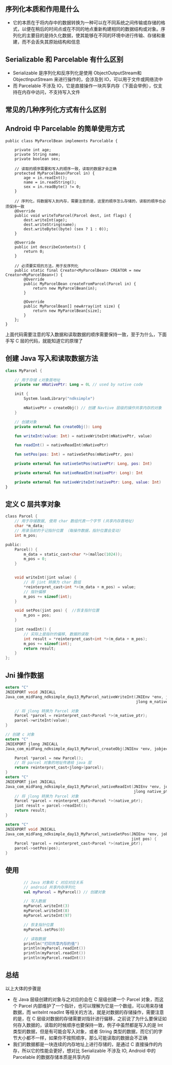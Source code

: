 ## 序列化本质和作用是什么
- 它的本质在于将内存中的数据转换为一种可以在不同系统之间传输或存储的格式，以便在稍后的时间点或在不同的地点重新构建相同的数据结构或对象。序列化的主要目的是持久化数据，使其能够在不同的环境中进行传输、存储和重建，而不会丢失其原始结构和信息

## Serializable 和 Parcelable 有什么区别
- Serializable 是序列化和反序列化是使用 ObjectOutputStream和ObjectInputStream 来进行操作的，会涉及到 IO，可以用于文件或网络流中
- 而 Parcelable 不涉及 IO，它是直接操作一块共享内存（下面会举例），仅支持在内存中访问，不支持写入文件

## 常见的几种序列化方式有什么区别


## Android 中 Parcelable 的简单使用方式

```
public class MyParcelBean implements Parcelable {

    private int age;
    private String name;
    private boolean sex;

    // 读取的顺序需要和写入的顺序一致，读取的数据才会正确
    protected MyParcelBean(Parcel in) {
        age = in.readInt();
        name = in.readString();
        sex = in.readByte() != 0;
    }

    // 序列化，将数据写入到内存，需要注意的是，这里的顺序怎么存储的，读取的顺序也必须保持一致
    @Override
    public void writeToParcel(Parcel dest, int flags) {
        dest.writeInt(age);
        dest.writeString(name);
        dest.writeByte((byte) (sex ? 1 : 0));
    }

    @Override
    public int describeContents() {
        return 0;
    }

    // 必须要实现的方法，用于反序列化
    public static final Creator<MyParcelBean> CREATOR = new Creator<MyParcelBean>() {
        @Override
        public MyParcelBean createFromParcel(Parcel in) {
            return new MyParcelBean(in);
        }

        @Override
        public MyParcelBean[] newArray(int size) {
            return new MyParcelBean[size];
        }
    };
}
```
上面代码需要注意的写入数据和读取数据的顺序需要保持一致，至于为什么，下面手写 C 层的代码，就能知道它的原理了

## 创建 Java 写入和读取数据方法

```kotlin
class MyParcel {

    // 用于存储 c对象首地址
    private var mNativePtr: Long = 0L // used by native code

    init {
        System.loadLibrary("ndksimple")

        mNativePtr = createObj() // 创建 Navtive 层级的操作共享内存的对象
    }

    // 创建对象
    private external fun createObj(): Long

    fun writeInt(value: Int) = nativeWriteInt(mNativePtr, value)

    fun readInt() = nativeReadInt(mNativePtr)

    fun setPos(pos: Int) = nativeSetPos(mNativePtr, pos)

    private external fun nativeSetPos(nativePtr: Long, pos: Int)

    private external fun nativeReadInt(nativePtr: Long): Int

    private external fun nativeWriteInt(nativePtr: Long, value: Int)
}
```

## 定义 C 层共享对象

```c
class Parcel {
    // 用于存储数据, 使用 char 数组代表一个字节 (共享内存首地址)
    char *m_data;
    // 用录当前的于记指针位置 （每操作数据，指针位置会变动）
    int m_pos;

public:
    Parcel() {
        m_data = static_cast<char *>(malloc(1024));
        m_pos = 0;
    }


    void writeInt(jint value) {
        // 将 jint 转换为 char 数组
        *reinterpret_cast<int *>(m_data + m_pos) = value;
        // 指针偏移
        m_pos += sizeof(int);
    }

    void setPos(jint pos) {  //恢复指针位置
        m_pos = pos;
    }

    jint readInt() {
        // 实际上是指针的偏移, 数据的读取
        int result = *reinterpret_cast<int *>(m_data + m_pos);
        m_pos += sizeof(int);
        return result;
    }
};

```

## Jni 操作数据

```c
extern "C"
JNIEXPORT void JNICALL
Java_com_midFang_ndksimple_day13_MyParcel_nativeWriteInt(JNIEnv *env, jobject thiz,
                                                         jlong m_native_ptr, jint value) {

    // 将 jlong 转换为 Parcel 对象
    Parcel *parcel = reinterpret_cast<Parcel *>(m_native_ptr);
    parcel->writeInt(value);
}

// 创建 c 对象
extern "C"
JNIEXPORT jlong JNICALL
Java_com_midFang_ndksimple_day13_MyParcel_createObj(JNIEnv *env, jobject thiz) {

    Parcel *parcel = new Parcel();
    // 将 parcel 对象的地址传递给 java 层
    return reinterpret_cast<jlong>(parcel);
}
extern "C"
JNIEXPORT jint JNICALL
Java_com_midFang_ndksimple_day13_MyParcel_nativeReadInt(JNIEnv *env, jobject thiz,
                                                        jlong native_ptr) {
    // 将 jlong 转换为 Parcel 对象
    Parcel *parcel = reinterpret_cast<Parcel *>(native_ptr);
    jint result = parcel->readInt();
    return result;
}

extern "C"
JNIEXPORT void JNICALL
Java_com_midFang_ndksimple_day13_MyParcel_nativeSetPos(JNIEnv *env, jobject thiz, jlong native_ptr,
                                                       jint pos) {
    Parcel *parcel = reinterpret_cast<Parcel *>(native_ptr);
    parcel->setPos(pos);
}
```

## 使用
```kotlin
        // Java 对象和 C 对应对应关系
        // android 共享内存序列化
        val myParcel = MyParcel() // 创建对象

        // 写入数据
        myParcel.writeInt(3)
        myParcel.writeInt(8)
        myParcel.writeInt(97)

        // 恢复指针位置
        myParcel.setPos(0)

        // 读取数据
        println("打印共享内存的值")
        println(myParcel.readInt())
        println(myParcel.readInt())
        println(myParcel.readInt())
```

## 总结
以上大体的步骤是
- 在 Java 层级创建的对象与之对应的会在 C 层级创建一个 Parcel 对象，而这个 Parcel 内部维护了一个指针，也可以理解为它是一个数组，可以用来存储数据，而 writeInt readInt 等相关的方法，就是对数据的存储操作，需要注意的是，在 C 层级对数据的存储需要对指针进行偏移，之前说了为什么要保证如何存入数据的，读取的时候顺序也要保持一致，例子中虽然都是写入的是 Int 类型的数据，但是有可能会写入对象，或者 String 类型的数据，而它们的字节大小都不一样，如果你不按照顺序，那么可能读取的数据会不正确
- 我们的数据都是一块连续的内存地址上进行存储的，是通过 C 直接操作的内存，所以它的性能会更好，想对比 Serializable 不涉及 IO, Android 中的 Parcelable 的数据存储本质是共享内存